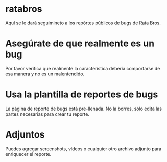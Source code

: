 # ratabros
Aquí se le dará seguimineto a los repórtes públicos de bugs de Rata Bros.

# Asegúrate de que realmente es un bug
Por favor verifica que realmente la característica debería comportarse de esa manera y no es un malentendido.

# Usa la plantilla de reportes de bugs
La página de reporte de bugs está pre-llenada. No la borres, sólo edita las partes necesarias para crear tu reporte.

# Adjuntos
Puedes agregar screenshots, vídeos o cualquier otro archivo adjunto para enriquecer el reporte.
